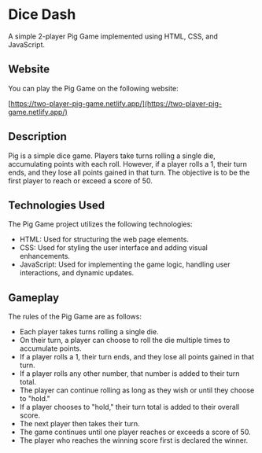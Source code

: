 # Dice Dash

A simple 2-player Pig Game implemented using HTML, CSS, and JavaScript.

## Website

You can play the Pig Game on the following website:

[https://two-player-pig-game.netlify.app/](https://two-player-pig-game.netlify.app/)

## Description

Pig is a simple dice game. Players take turns rolling a single die, accumulating points with each roll. However, if a player rolls a 1, their turn ends, and they lose all points gained in that turn. The objective is to be the first player to reach or exceed a score of 50.

## Technologies Used

The Pig Game project utilizes the following technologies:

- HTML: Used for structuring the web page elements.
- CSS: Used for styling the user interface and adding visual enhancements.
- JavaScript: Used for implementing the game logic, handling user interactions, and dynamic updates.

## Gameplay

The rules of the Pig Game are as follows:

- Each player takes turns rolling a single die.
- On their turn, a player can choose to roll the die multiple times to accumulate points.
- If a player rolls a 1, their turn ends, and they lose all points gained in that turn.
- If a player rolls any other number, that number is added to their turn total.
- The player can continue rolling as long as they wish or until they choose to "hold."
- If a player chooses to "hold," their turn total is added to their overall score.
- The next player then takes their turn.
- The game continues until one player reaches or exceeds a score of 50.
- The player who reaches the winning score first is declared the winner.

